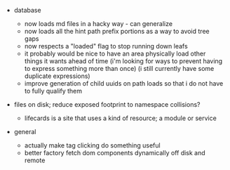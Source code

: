 
- database

	* now loads md files in a hacky way - can generalize
	* now loads all the hint path prefix portions as a way to avoid tree gaps
	* now respects a "loaded" flag to stop running down leafs
	- it probably would be nice to have an area physically load other things it wants ahead of time
		(i'm looking for ways to prevent having to express something more than once)
		(i still currently have some duplicate expressions)
	- improve generation of child uuids on path loads so that i do not have to fully qualify them

- files on disk; reduce exposed footprint to namespace collisions?
	- lifecards is a site that uses a kind of resource; a module or service

- general
	- actually make tag clicking do something useful
	- better factory fetch dom components dynamically off disk and remote
